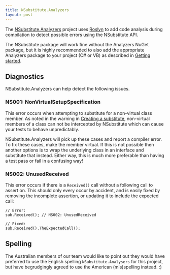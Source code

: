```yaml
---
title: NSubstitute.Analyzers
layout: post
---
```


The [NSubstitute.Analyzers](https://github.com/nsubstitute/NSubstitute.Analyzers) project uses [Roslyn](https://docs.microsoft.com/en-us/visualstudio/extensibility/dotnet-compiler-platform-roslyn-extensibility) to add code analysis during compilation to detect possible errors using the NSubstitute API.

The NSubstitute package will work fine without the Analyzers NuGet package, but it is highly recommended to also add the appropriate Analyzers package to your project (C# or VB) as described in [Getting started](/help/getting-started/).

## Diagnostics

NSubstitute.Analyzers can help detect the following issues.

### NS001: NonVirtualSetupSpecification

This error occurs when attempting to substitute for a non-virtual class member. As noted in the warning in [Creating a substitute](/help/creating-a-substitute/), non-virtual members of a class can not be intercepted by NSubstitute which can cause your tests to behave unpredictably.

NSubstitute.Analyzers will pick up these cases and report a compiler error. To fix these cases, make the member virtual. If this is not possible then another options is to wrap the underlying class in an interface and substitute that instead. Either way, this is much more preferable than having a test pass or fail in a confusing way!
### NS002: UnusedReceived

This error occurs if there is a `Received()` call without a following call to assert on. This should only every occur by accident, and is easily fixed by removing the incomplete assertion, or updating it to include the expected call:

```
// Error:
sub.Received(); // NS002: UnusedReceived

// Fixed:
sub.Received().TheExpectedCall();
```

## Spelling

The Australian members of our team would like to point out they would have preferred to use the English spelling `NSubstitute.Analysers` for this project, but have begrudgingly agreed to use the American (mis)spelling instead. :)

